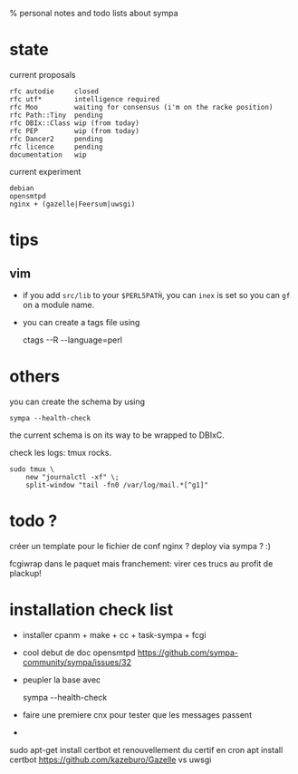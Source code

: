 % personal notes and todo lists about sympa

# state

current proposals

    rfc autodie     closed
    rfc utf*        intelligence required
    rfc Moo         waiting for consensus (i'm on the racke position)
    rfc Path::Tiny  pending
    rfc DBIx::Class wip (from today)
    rfc PEP         wip (from today)
    rfc Dancer2     pending
    rfc licence     pending
    documentation   wip

current experiment

    debian
    opensmtpd
    nginx + (gazelle|Feersum|uwsgi)

# tips

## vim

* if you add `src/lib` to your `$PERL5PATH̀`, you can `inex` is
  set so you can `gf` on a module name.
* you can create a tags file using

    ctags --R --language=perl


# others

you can create the schema by using

    sympa --health-check

the current schema is on its way to be wrapped to DBIxC.

check les logs: tmux rocks.

    sudo tmux \
        new "journalctl -xf" \;
        split-window "tail -fn0 /var/log/mail.*[^g1]"

# todo ?

créer un template pour le fichier de conf nginx ? deploy via sympa ? :)

fcgiwrap dans le paquet mais franchement: virer ces trucs au profit de plackup!

# installation check list

* installer cpanm + make + cc + task-sympa + fcgi
* cool debut de doc opensmtpd https://github.com/sympa-community/sympa/issues/32
* peupler la base avec

    sympa --health-check

* faire une premiere cnx pour tester que les messages passent
* 

sudo apt-get install certbot  et renouvellement du certif en cron
apt install certbot
https://github.com/kazeburo/Gazelle vs uwsgi
